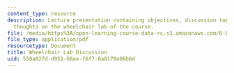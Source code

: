 ```yaml
---
content_type: resource
description: Lecture presentation containing objectives, discussion topics, and final
  thoughts on the wheelchair lab of the course.
file: /media/https%3A/open-learning-course-data-rc.s3.amazonaws.com/6-811-principles-and-practice-of-assistive-technology-fall-2014/558a02fdd95168aef6f78a8170e06b6d_MIT6_811F14_Wheelchair.pdf
file_type: application/pdf
resourcetype: Document
title: Wheelchair Lab Discussion
uid: 558a02fd-d951-68ae-f6f7-8a8170e06b6d
---
```

